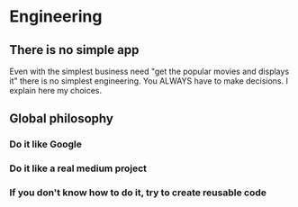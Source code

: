# Engineering

## There is no simple app
Even with the simplest business need "get the popular movies and displays it" there is no simplest engineering. You ALWAYS have to make decisions. 
I explain here my choices. 

## Global philosophy

### Do it like Google

### Do it like a real medium project

### If you don't know how to do it, try to create reusable code